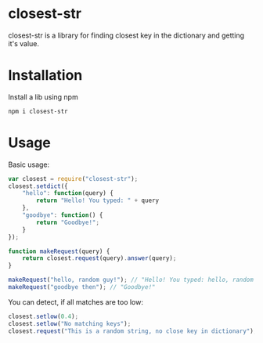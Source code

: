 # closest-str
closest-str is a library for finding closest key in the dictionary and getting it's value.

# Installation
Install a lib using npm
```sh
npm i closest-str
```

# Usage
Basic usage:
```javascript
var closest = require("closest-str");
closest.setdict({
    "hello": function(query) {
        return "Hello! You typed: " + query
    },
    "goodbye": function() {
        return "Goodbye!";
    }
});

function makeRequest(query) {
    return closest.request(query).answer(query);
} 

makeRequest("hello, random guy!"); // "Hello! You typed: hello, random guy!"
makeRequest("goodbye then"); // "Goodbye!"
```

You can detect, if all matches are too low:

```javascript
closest.setlow(0.4);
closest.setlow("No matching keys");
closest.request("This is a random string, no close key in dictionary"); // { query: null, answer: "No matching keys" }
```